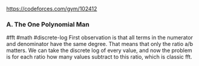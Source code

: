 https://codeforces.com/gym/102412

### A. The One Polynomial Man
#fft #math #discrete-log
First observation is that all terms in the numerator and denominator have the same degree. That means that only the ratio a/b matters. We can take the discrete log of every value, and now the problem is for each ratio how many values subtract to this ratio, which is classic fft.